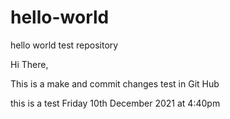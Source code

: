 # hello-world
hello world test repository


Hi There,


This is a make and commit changes test in Git Hub

this is a test  Friday 10th December 2021 at 4:40pm
